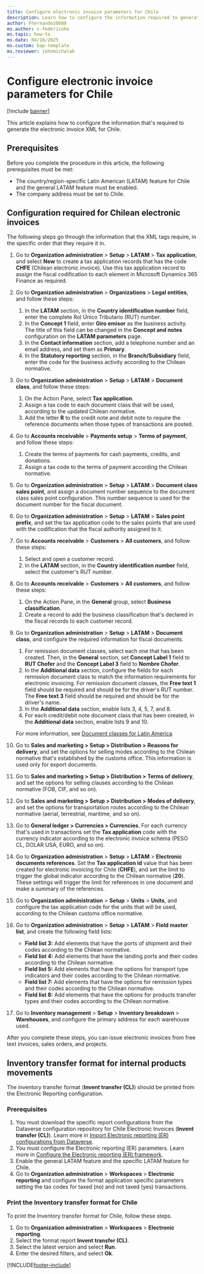 ```yaml
---
title: Configure electronic invoice parameters for Chile
description: Learn how to configure the information required to generate the electronic invoice XML for Chile, including prerequisites and a process of electronic invoices.
author: Fhernandez0088
ms.author: v-federicohe
ms.topic: how-to
ms.date: 04/16/2025
ms.custom: bap-template
ms.reviewer: johnmichalak
---
```


# Configure electronic invoice parameters for Chile

[!include [banner](../../includes/banner.md)]

This article explains how to configure the information that's required to generate the electronic invoice XML for Chile.

## Prerequisites

Before you complete the procedure in this article, the following prerequisites must be met:

- The country/region-specific Latin American (LATAM) feature for Chile and the general LATAM feature must be enabled.
- The company address must be set to Chile.

## Configuration required for Chilean electronic invoices

The following steps go through the information that the XML tags require, in the specific order that they require it in.

1. Go to **Organization administration** \> **Setup** \> **LATAM** \> **Tax application**, and select **New** to create a tax application records that has the code **CHFE** (Chilean electronic invoice). Use this tax application record to assign the fiscal codification to each element in Microsoft Dynamics 365 Finance as required.
2. Go to **Organization administration** \> **Organizations** \> **Legal entities**, and follow these steps:
 
    1. In the **LATAM** section, in the **Country identification number** field, enter the complete Rol Único Tributario (RUT) number.
    2. In the **Concept 1** field, enter **Giro emisor** as the business activity. The title of this field can be changed in the **Concept and notes** configuration on the **LATAM parameters** page.
    3. In the **Contact information** section, add a telephone number and an email address, and set them as **Primary**.
    4. In the **Statutory reporting** section, in the **Branch/Subsidiary** field, enter the code for the business activity according to the Chilean normative.

3. Go to **Organization administration** \> **Setup** \> **LATAM** \> **Document class**, and follow these steps:

    1. On the Action Pane, select **Tax application**.
    2. Assign a tax code to each document class that will be used, according to the updated Chilean normative.
    3. Add the letter **R** to the credit note and debit note to require the reference documents when those types of transactions are posted.

4. Go to **Accounts receivable** \> **Payments setup** \> **Terms of payment**, and follow these steps:

    1. Create the terms of payments for cash payments, credits, and donations.
    2. Assign a tax code to the terms of payment according the Chilean normative.

5. Go to **Organization administration** \> **Setup** \> **LATAM** \> **Document class sales point**, and assign a document number sequence to the document class sales point configuration. This number sequence is used for the document number for the fiscal document.
6. Go to **Organization administration** \> **Setup** \> **LATAM** \> **Sales point prefix**, and set the tax application code to the sales points that are used with the codification that the fiscal authority assigned to it.
7. Go to **Accounts receivable** \> **Customers** \> **All customers**, and follow these steps:

    1. Select and open a customer record.
    2. In the **LATAM** section, in the **Country identification number** field, select the customer's RUT number.

8. Go to **Accounts receivable** \> **Customers** \> **All customers**, and follow these steps:

    1. On the Action Pane, in the **General** group, select **Business classification**.
    2. Create a record to add the business classification that's declared in the fiscal records to each customer record.

9. Go to **Organization administration** \> **Setup** \> **LATAM** \> **Document class**, and configure the required information for fiscal documents.

    1. For remission document classes, select each one that has been created. Then, in the **General** section, set **Concept Label 1** field to **RUT Chofer** and the **Concept Label 3** field to **Nombre Chofer**.
    2. In the **Additional data** section, configure the fields for each remission document class to match the information requirements for electronic invoicing. For remission document classes, the **Free text 1** field should be required and should be for the driver's RUT number. The **Free text 3** field should be required and should be for the driver's name.
    3. In the **Additional data** section, enable lists 3, 4, 5, 7, and 8.
    4. For each credit/debit note document class that has been created, in the **Additional data** section, enable lists 9 and 10.

    For more information, see [Document classes for Latin America](ltm-core-document-class.md).

10. Go to **Sales and marketing \> Setup \> Distribution \> Reasons for delivery**, and set the options for selling modes according to the Chilean normative that's established by the customs office. This information is used only for export documents.
11. Go to **Sales and marketing \> Setup \> Distribution \> Terms of delivery**, and set the options for selling clauses according to the Chilean normative (FOB, CIF, and so on).
12. Go to **Sales and marketing \> Setup \> Distribution \> Modes of delivery**, and set the options for transportation routes according to the Chilean normative (aerial, terrestrial, maritime, and so on).
13. Go to **General ledger \> Currencies \> Currencies**. For each currency that's used in transactions set the **Tax application** code with the currency indicator according to the electronic invoice schema (PESO CL, DOLAR USA, EURO, and so on).	
14. Go to **Organization administration** \> **Setup** \> **LATAM** \> **Electronic documents references**. Set the **Tax application id** value that has been created for electronic invoicing for Chile (**CHFE**), and set the limit to trigger the global indicator according to the Chilean normative (**20**). These settings will trigger the limit for references in one document and make a summary of the references.
15. Go to **Organization administration** \> **Setup** \> **Units** \> **Units**, and configure the tax application code for the units that will be used, according to the Chilean customs office normative.
16. Go to **Organization administration** \> **Setup** \> **LATAM** \> **Field master list**, and create the following field lists:

    - **Field list 3:** Add elements that have the ports of shipment and their codes according to the Chilean normative.
    - **Field list 4:** Add elements that have the landing ports and their codes according to the Chilean normative.
    - **Field list 5:** Add elements that have the options for transport type indicators and their codes according to the Chilean normative.
    - **Field list 7:** Add elements that have the options for remission types and their codes according to the Chilean normative.
    - **Field list 8:** Add elements that have the options for products transfer types and their codes according to the Chilean normative.

17. Go to **Inventory management** \> **Setup** \> **Inventory breakdown** \> **Warehouses**, and configure the primary address for each warehouse used.

After you complete these steps, you can issue electronic invoices from free text invoices, sales orders, and projects.

## Inventory transfer format for internal products movements

The inventory transfer format (**Invent transfer (CL)**) should be printed from the Electronic Reporting configuration.

### Prerequisites

1. You must download the specific report configurations from the Dataverse configuration repository for Chile Electronic Invoices (**Invent transfer (CL)**). Learn more in [Import Electronic reporting (ER) configurations from Dataverse](../global/workspace/gsw-import-er-config-dataverse.md).
1. You must configure the Electronic reporting (ER) parameters. Learn more in [Configure the Electronic reporting (ER) framework](../../../fin-ops-core/dev-itpro/analytics/electronic-reporting-er-configure-parameters.md).
1. Enable the general LATAM feature and the specific LATAM feature for Chile.
1. Go to **Organization administration** \> **Workspaces** \> **Electronic reporting** and configure the format application specific parameters setting the tax codes for taxed (no) and not taxed (yes) transactions.

### Print the Inventory transfer format for Chile

To print the Inventory transfer format for Chile, follow these steps.

1. Go to **Organization administration** \> **Workspaces** \> **Electronic reporting**.
1. Select the format report **Invent transfer (CL)**.
1. Select the latest version and select **Run**.
1. Enter the desired filters, and select **Ok**.

[!INCLUDE[footer-include](../../../includes/footer-banner.md)]
